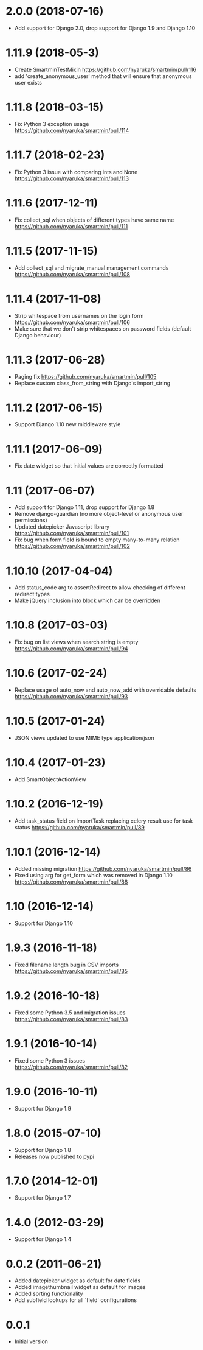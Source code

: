 2.0.0 (2018-07-16)
==================

* Add support for Django 2.0, drop support for Django 1.9 and Django 1.10

1.11.9 (2018-05-3)
===================
 * Create SmartminTestMixin https://github.com/nyaruka/smartmin/pull/116
 * add 'create_anonymous_user' method that will ensure that anonymous user exists

1.11.8 (2018-03-15)
===================
 * Fix Python 3 exception usage https://github.com/nyaruka/smartmin/pull/114

1.11.7 (2018-02-23)
===================
 * Fix Python 3 issue with comparing ints and None https://github.com/nyaruka/smartmin/pull/113

1.11.6 (2017-12-11)
===================
 * Fix collect_sql when objects of different types have same name https://github.com/nyaruka/smartmin/pull/111

1.11.5 (2017-11-15)
====================
 * Add collect_sql and migrate_manual management commands https://github.com/nyaruka/smartmin/pull/108
 
 1.11.4 (2017-11-08)
====================
 * Strip whitespace from usernames on the login form https://github.com/nyaruka/smartmin/pull/106
 * Make sure that we don't strip whitespaces on password fields (default Django behaviour)

1.11.3 (2017-06-28)
====================
 * Paging fix https://github.com/nyaruka/smartmin/pull/105
 * Replace custom class_from_string with Django's import_string
 
1.11.2 (2017-06-15)
====================
 * Support Django 1.10 new middleware style

1.11.1 (2017-06-09)
====================
 * Fix date widget so that initial values are correctly formatted

1.11 (2017-06-07)
====================
 * Add support for Django 1.11, drop support for Django 1.8
 * Remove django-guardian (no more object-level or anonymous user permissions)
 * Updated datepicker Javascript library https://github.com/nyaruka/smartmin/pull/101
 * Fix bug when form field is bound to empty many-to-many relation https://github.com/nyaruka/smartmin/pull/102

1.10.10 (2017-04-04)
====================
 * Add status_code arg to assertRedirect to allow checking of different redirect types
 * Make jQuery inclusion into block which can be overridden

1.10.8 (2017-03-03)
===================
 * Fix bug on list views when search string is empty https://github.com/nyaruka/smartmin/pull/94

1.10.6 (2017-02-24)
===================
 * Replace usage of auto_now and auto_now_add with overridable defaults https://github.com/nyaruka/smartmin/pull/93

1.10.5 (2017-01-24)
==================
 * JSON views updated to use MIME type application/json
 
1.10.4 (2017-01-23)
==================
 * Add SmartObjectActionView

1.10.2 (2016-12-19)
==================
 * Add task_status field on ImportTask replacing celery result use for task status https://github.com/nyaruka/smartmin/pull/89

1.10.1 (2016-12-14)
==================
 * Added missing migration https://github.com/nyaruka/smartmin/pull/86
 * Fixed using arg for get_form which was removed in Django 1.10 https://github.com/nyaruka/smartmin/pull/88
 
1.10 (2016-12-14)
==================
 * Support for Django 1.10

1.9.3 (2016-11-18)
==================
 * Fixed filename length bug in CSV imports https://github.com/nyaruka/smartmin/pull/85

1.9.2 (2016-10-18)
==================
 * Fixed some Python 3.5 and migration issues https://github.com/nyaruka/smartmin/pull/83

1.9.1 (2016-10-14)
==================
 * Fixed some Python 3 issues https://github.com/nyaruka/smartmin/pull/82
 
1.9.0 (2016-10-11)
==================
 * Support for Django 1.9

1.8.0 (2015-07-10)
==================
 * Support for Django 1.8
 * Releases now published to pypi

1.7.0 (2014-12-01)
==================
 * Support for Django 1.7

1.4.0 (2012-03-29)
=================
 * Support for Django 1.4

0.0.2 (2011-06-21)
==============
 * Added datepicker widget as default for date fields
 * Added imagethumbnail widget as default for images
 * Added sorting functionality
 * Add subfield lookups for all 'field' configurations

0.0.1
==============
 * Initial version
